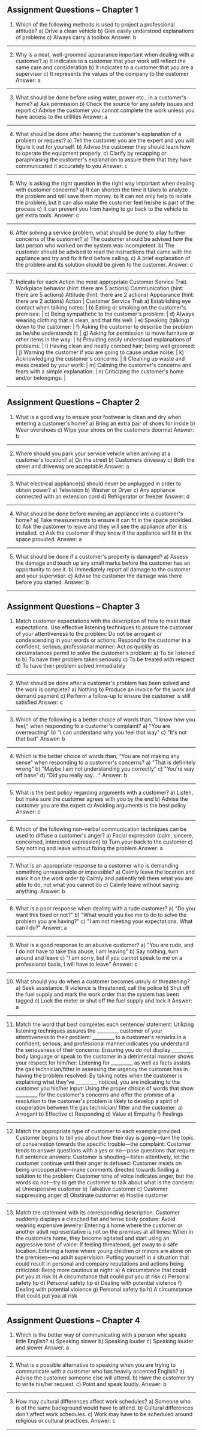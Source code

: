 ## Assignment Questions – Chapter 1
1. Which of the following methods is used to project a professional attitude?
    a) Drive a clean vehicle
    b) Give easily understood explanations of problems
    c) Always carry a toolbox
    Answer: b
---
2. Why is a neat, well-groomed appearance important when dealing with a customer?
    a) It indicates to a customer that your work will reflect the same care and consideration
    b) It indicates to a customer that you are a supervisor
    c) It represents the values of the company to the customer
    Answer: a
---
3. What should be done before using water, power etc., in a customer's home?
    a) Ask permission
    b) Check the source for any safety issues and report
    c) Advise the customer you cannot complete the work unless you have access to the utilities
    Answer: a
---
4. What should be done after hearing the customer's explanation of a problem or request?
    a) Tell the customer you are the expert and you will figure it out for yourself.
    b) Advise the customer they should learn how to operate the equipment properly.
    c) Clarify by recapping or paraphrasing the customer's explanation to assure them that they have communicated it accurately to you
    Answer: c
---
5. Why is asking the right question in the right way important when dealing with customer concerns?
    a) It can shorten the time it takes to analyze the problem and will save them money.
    b) It can not only help to isolate the problem, but it can also make the customer feel he/she is part of the process
    c) It can prevent you from having to go back to the vehicle to get extra tools.
    Answer: c
---
6. After solving a service problem, what should be done to allay further concerns of the customer?
    a) The customer should be advised how the last person who worked on the system was incompetent.
    b) The customer should be advised to read the instructions that came with the appliance and try and fix it first before calling.
    c) A brief explanation of the problem and its solution should be given to the customer.
    Answer: c
---
7. Indicate for each Action the most appropriate Customer Service Trait.
    Workplace behavior (hint: there are 5 actions)
    Communication (hint: there are 5 actions)
    Attitude (hint: there are 2 actions)
    Appearance (hint: there are 2 actions)
    Action | Customer Service Trait
    a) Establishing eye contact when talking notes: |
    b) Eating or smoking on the customer's premises: |
    c) Being sympathetic to the customer's problem: |
    d) Always wearing clothing that is clean, and that fits well: |
    e) Speaking (talking) down to the customer: |
    f) Asking the customer to describe the problem as he/she understands it: |
    g) Asking for permission to move furniture or other items in the way: |
    h) Providing easily understood explanations of problems: |
    i) Having clean and neatly combed hair; being well groomed: |
    j) Warning the customer if you are going to cause undue noise: |
    k) Acknowledging the customer's concerns: |
    l) Cleaning up waste and mess created by your work: |
    m) Calming the customer's concerns and fears with a simple explanation: |
    n) Criticizing the customer's home and/or belongings: |
---
## Assignment Questions – Chapter 2
1. What is a good way to ensure your footwear is clean and dry when entering a customer's home?
    a) Bring an extra pair of shoes for inside
    b) Wear overshoes
    c) Wipe your shoes on the customers doormat
    Answer: b
---
2. Where should you park your service vehicle when arriving at a customer's location?
    a) On the street
    b) Customers driveway
    c) Both the street and driveway are acceptable
    Answer: a
---
3. What electrical appliance(s) should never be unplugged in order to obtain power?
    a) Television
    b) Washer or Dryer
    c) Any appliance connected with an extension cord
    d) Refrigerator or freezer
    Answer: d
---
4. What should be done before moving an appliance into a customer's home?
    a) Take measurements to ensure it can fit in the space provided.
    b) Ask the customer to leave and they will see the appliance after it is installed.
    c) Ask the customer if they know if the appliance will fit in the space provided.
    Answer: a
---
5. What should be done if a customer's property is damaged?
    a) Assess the damage and touch up any small marks before the customer has an opportunity to see it.
    b) Immediately report all damage to the customer and your supervisor.
    c) Advise the customer the damage was there before you started.
    Answer: b
---
## Assignment Questions – Chapter 3
1. Match customer expectations with the description of how to meet their expectations.
    Use effective listening techniques to assure the customer of your attentiveness to the problem: 
    Do not be arrogant or condescending in your words or actions: 
    Respond to the customer in a confident, serious, professional manner: 
    Act as quickly as circumstances permit to solve the customer's problem: 
    a) To be listened to
    b) To have their problem taken seriously
    c) To be treated with respect
    d) To have their problem solved immediately
---
2. What should be done after a customer's problem has been solved and the work is complete?
    a) Nothing
    b) Produce an invoice for the work and demand payment
    c) Perform a follow-up to ensure the customer is still satisfied
    Answer: c
---
3. Which of the following is a better choice of words than, "I know how you feel," when responding to a customer's complaint?
    a) "You are overreacting"
    b) "I can understand why you feel that way"
    c) "It's not that bad"
    Answer: b
---
4. Which is the better choice of words than, “You are not making any sense” when responding to a customer's concerns?
    a) "That is definitely wrong"
    b) "Maybe I am not understanding you correctly"
    c) "You're way off base"
    d) "Did you really say...."
    Answer: b
---
5. What is the best policy regarding arguments with a customer?
    a) Listen, but make sure the customer agrees with you by the end
    b) Advise the customer you are the expert
    c) Avoiding arguments is the best policy
    Answer: c
---
6. Which of the following non-verbal communication techniques can be used to diffuse a customer's anger?
    a) Facial expression (calm, sincere, concerned, interested expression)
    b) Turn your back to the customer
    c) Say nothing and leave without fixing the problem
    Answer: a
---
7. What is an appropriate response to a customer who is demanding something unreasonable or impossible?
    a) Calmly leave the location and mark it on the work order
    b) Calmly and patiently tell them what you are able to do, not what you cannot do
    c) Calmly leave without saying anything.
    Answer: b
---
8. What is a poor response when dealing with a rude customer?
    a) "Do you want this fixed or not?"
    b) "What would you like me to do to solve the problem you are having?"
    c) "I am not meeting your expectations. What can I do?"
    Answer: a
---
9. What is a good response to an abusive customer?
    a) "You are rude, and I do not have to take this abuse, I am leaving"
    b) Say nothing, turn around and leave
    c) "I am sorry, but if you cannot speak to me on a professional basis, I will have to leave"
    Answer: c
---
10. What should you do when a customer becomes unruly or threatening?
    a) Seek assistance. If violence is threatened, call the police
    b) Shut off the fuel supply and mark the work order that the system has been tagged
    c) Lock the meter or shut off the fuel supply and lock it
	Answer: a
---
11. Match the word that best completes each sentence/ statement:
    Utilizing listening techniques assures the _________ customer of your attentiveness to their problem: 
    _________ to a customer's remarks in a confident, serious, and professional manner indicates you understand the seriousness of their concerns:
    Ensuring you do not display _________ body language or speak to the customer in a detrimental manner shows your respect for him/her:
    Listening for _________ as well as facts assists the gas technician/fitter in assessing the urgency the customer has in having the problem resolved:
    By taking notes when the customer is explaining what they've _________ noticed, you are indicating to the customer you his/her input:
    Using the proper choice of words that show _________ for the customer's concerns and offer the promise of a resolution to the customer's problem is likely to develop a spirit of cooperation between the gas technician/ fitter and the customer:
	a) Arrogant
	b) Effective
	c) Responding
	d) Value
	e) Empathy
	f) Feelings

---
12. Match the appropriate type of customer to each example provided.
    Customer begins to tell you about how their day is going—turn the topic of conservation towards the specific trouble—the complaint:
    Customer tends to answer questions with a yes or no—pose questions that require full sentence answers:
    Customer is shouting—listen attentively, let the customer continue until their anger is defused:
    Customer insists on being uncooperative—make comments directed towards finding a solution to the problem:
    Customer tone of voice indicates anger, but the words do not—try to get the customer to talk about what is the concern:
	a) Unresponsive customer
	b) Talkative customer
	c) Customer suppressing anger
	d) Obstinate customer
	e) Hostile customer

---
13. Match the statement with its corresponding description.
    Customer suddenly displays a clenched fist and tense body posture:
    Avoid wearing expensive jewelry:
    Entering a home where the customer or another adult representative is not on the premises at all times:
    When in the customers home, they become agitated and start using an aggressive tone of voice:
    If feeling threatened, get away to a safe location:
    Entering a home where young children or minors are alone on the premises—no adult supervision: 
    Putting yourself in a situation that could result in personal and company reputations and actions being criticized:
    Being more cautious at night: 
	a) A circumstance that could put you at risk
	b) A circumstance that could put you at risk
	c) Personal safety tip
	d) Personal safety tip
	e) Dealing with potential violence
	f) Dealing with potential violence
	g) Personal safety tip
	h) A circumstance that could put you at risk

---
## Assignment Questions – Chapter 4
1. Which is the better way of communicating with a person who speaks little English?
    a) Speaking slower
    b) Speaking louder
    c) Speaking louder and slower
    Answer: a
---
2. What is a possible alternative to speaking when you are trying to communicate with a customer who has heavily accented English?
    a) Advise the customer someone else will attend.
    b) Have the customer try to write his/her request.
    c) Point and speak loudly.
    Answer: b
---
3. How may cultural differences affect work schedules?
    a) Someone who is of the same background would have to attend.
    b) Cultural differences don't affect work schedules.
    c) Work may have to be scheduled around religious or cultural practices.
    Answer: c
---